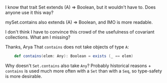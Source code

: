 I know that trait Set extends (A) => Boolean, but it wouldn't have to.  Does anyone use it this way?

mySet.contains also extends (A) => Boolean, and IMO is more readable.

I don't think I have to convince this crowd of the usefulness of covariant collections.  What am I missing?

Thanks,
Arya
That `contains` does not take objects of type `A`:

```scala
    def contains(elem: Any): Boolean = exists (_ == elem)
```

Why doesn't `Set.contains` also take `Any`? Probably historical reasons + `contains` is used much more often with a `Set` than with a `Seq`, so type-safety is more desirable.
